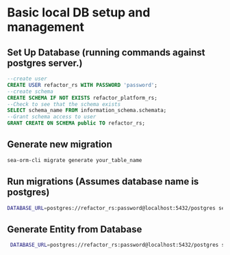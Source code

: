 # Basic local DB setup and management

## Set Up Database (running commands against postgres server.)
```sql
--create user
CREATE USER refactor_rs WITH PASSWORD 'password';
--create schema
CREATE SCHEMA IF NOT EXISTS refactor_platform_rs;
--Check to see that the schema exists
SELECT schema_name FROM information_schema.schemata;
--Grant schema access to user
GRANT CREATE ON SCHEMA public TO refactor_rs;
```

## Generate new migration
```bash
sea-orm-cli migrate generate your_table_name
```

## Run migrations (Assumes database name is postgres)
```bash
DATABASE_URL=postgres://refactor_rs:password@localhost:5432/postgres sea-orm-cli migrate up -s refactor_platform_rs 
```

## Generate Entity from Database
```bash
 DATABASE_URL=postgres://refactor_rs:password@localhost:5432/postgres sea-orm-cli generate entity  -s refactor_platform_rs -o entity/src
```
